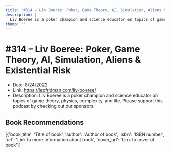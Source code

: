 ```yaml
---
title: "#314 – Liv Boeree: Poker, Game Theory, AI, Simulation, Aliens & Existential Risk"
description: |
  Liv Boeree is a poker champion and science educator on topics of game theory, physics, complexity, and life. Please support this podcast by checking out our sponsors:"
thumb: ""
---
```


# #314 – Liv Boeree: Poker, Game Theory, AI, Simulation, Aliens & Existential Risk

  - Date: 8/24/2022
  - Link: https://lexfridman.com/liv-boeree/
  - Description: Liv Boeree is a poker champion and science educator on topics of game theory, physics, complexity, and life. Please support this podcast by checking out our sponsors:

## Book Recommendations

[{'book_title': 'Title of book', 'author': 'Author of book', 'isbn': 'ISBN number', 'url': 'Link to more information about book', 'cover_url': 'Link to cover of book'}]